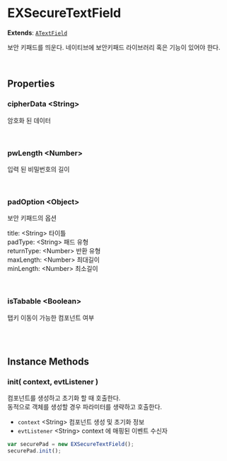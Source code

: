 # EXSecureTextField
**Extends**: [`ATextField`](../api/ATextField.html#atextfield)

보안 키패드를 띄운다. 네이티브에 보안키패드 라이브러리 혹은 기능이 있어야 한다.

<br/>

## Properties

### cipherData \<String>

암호화 된 데이터

<br/>

### pwLength \<Number>

입력 된 비밀번호의 길이

<br/>

### padOption \<Object>

보안 키패드의 옵션<br/>

title: \<String> 타이틀<br/>
padType: \<String> 패드 유형<br/>
returnType: \<Number> 반환 유형<br/>
maxLength: \<Number> 최대길이<br/>
minLength: \<Number> 최소길이

<br/>

### isTabable \<Boolean>

탭키 이동이 가능한 컴포넌트 여부

<br/>
<br/>

## Instance Methods



### init( context, evtListener )

컴포넌트를 생성하고 초기화 할 때 호출한다.<br/>동적으로 객체를 생성할 경우 파라미터를 생략하고 호출한다.

- `context` \<String> 컴포넌트 생성 및 초기화 정보
- `evtListener` \<String> context 에 매핑된 이벤트 수신자

```js
var securePad = new EXSecureTextField();
securePad.init();
```